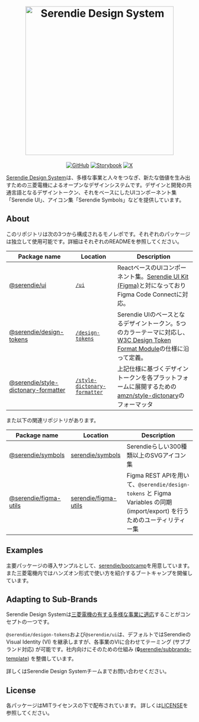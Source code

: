 <h1 align='center'><img src='https://github.com/user-attachments/assets/a6e4b78e-a50c-4c6b-b04a-bb159a826b65' width='400px' alt="Serendie Design System" title="Serendie Design System"/></h1>

<div align="center">

[![GitHub](https://img.shields.io/github/license/serendie/serendie)](https://github.com/serendie/serendie/blob/main/LICENSE)
[![Storybook](https://cdn.jsdelivr.net/gh/storybookjs/brand@main/badge/badge-storybook.svg)](https://storybook.serendie.design/)
[![X](https://img.shields.io/twitter/follow/SerendieDesign)](https://x.com/SerendieDesign/)

</div>

[Serendie Design System](https://serendie.design/)は、多様な事業と人々をつなぎ、新たな価値を生み出すための三菱電機によるオープンなデザインシステムです。デザインと開発の共通言語となるデザイントークン、それをベースにしたUIコンポーネント集「Serendie UI」、アイコン集「Serendie Symbols」などを提供しています。

## About

このリポジトリは次の3つから構成されるモノレポです。それぞれのパッケージは独立して使用可能です。詳細はそれぞれのREADMEを参照してください。

| Package name  | Location | Description |
| --- | --- | --- |
| [@serendie/ui](https://github.com/serendie/serendie/pkgs/npm/ui) | [`/ui`](/ui/) | ReactベースのUIコンポーネント集。[Serendie UI Kit (Figma)](https://www.figma.com/community/file/1433690846108785966)と対になっておりFigma Code Connectに対応。 |
| [@serendie/design-tokens](https://github.com/serendie/serendie/pkgs/npm/design-token) | [`/design-tokens`](/design-tokens/) | Serendie UIのベースとなるデザイントークン。5つのカラーテーマに対応し、[W3C Design Token Format Module](https://serendie.design/foundations/design-tokens/#section-6)の仕様に沿って定義。|
| [@serendie/style-dictonary-formatter](https://github.com/serendie/serendie/pkgs/npm/style-dictionary-formatter) | [`/style-dictonary-formatter`](/style-dictonary-formatter/) | 上記仕様に基づくデザイントークンを各プラットフォームに展開するための [amzn/style-dictonary](https://github.com/amzn/style-dictionary)のフォーマッタ |

また以下の関連リポジトリがあります。

| Package name  | Location | Description |
| --- | --- | --- |
| [@serendie/symbols](https://github.com/serendie/serendie-symbols/pkgs/npm/symbols) | [serendie/symbols](https://github.com/serendie/serendie-symbols) | Serendieらしい300種類以上のSVGアイコン集 |
| [@serendie/figma-utils](https://github.com/serendie/figma-utils/pkgs/npm/figma-utils) | [serendie/figma-utils](https://github.com/serendie/figma-utils) | Figma REST APIを用いて、`@serendie/design-tokens` と Figma Variables の同期 (import/export) を行うためのユーティリティー集 |

## Examples

主要パッケージの導入サンプルとして、[serendie/bootcamp](https://github.com/serendie/bootcamp)を用意しています。また三菱電機内ではハンズオン形式で使い方を紹介するブートキャンプを開催しています。

## Adapting to Sub-Brands

Serendie Design Systemは[三菱電機の有する多様な事業に適応](https://serendie.design/about/#section-3)することがコンセプトの一つです。

`@serendie/desigon-tokens`および`@serendie/ui`は、デフォルトではSerendieのVisual Identity (VI) を継承しますが、各事業のVIに合わせてテーミング (サブブランド対応) が可能です。社内向けにそのための仕組み (🔒️[serendie/subbrands-template](https://github.com/serendie/subbrands-template)) を整備しています。

詳しくはSerendie Design Systemチームまでお問い合わせください。

## License

各パッケージはMITライセンスの下で配布されています。 詳しくは[LICENSE](/LICENSE)を参照してください。
